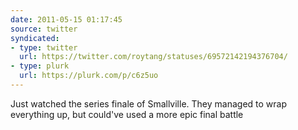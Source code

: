 ```yaml
---
date: 2011-05-15 01:17:45
source: twitter
syndicated:
- type: twitter
  url: https://twitter.com/roytang/statuses/69572142194376704/
- type: plurk
  url: https://plurk.com/p/c6z5uo
---
```


Just watched the series finale of Smallville. They managed to wrap everything up, but could've used a more epic final battle